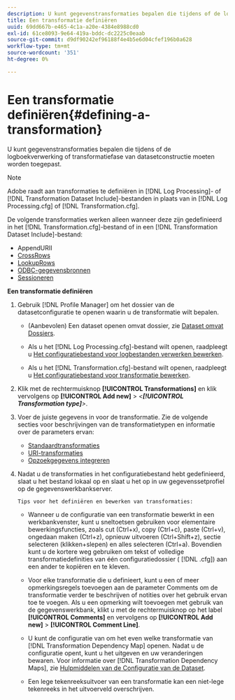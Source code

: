 ```yaml
---
description: U kunt gegevenstransformaties bepalen die tijdens of de logboekverwerking of transformatiefase van datasetconstructie moeten worden toegepast.
title: Een transformatie definiëren
uuid: 69dd667b-e465-4c1a-a20e-4384e8988cd0
exl-id: 61ce8093-9e64-419a-bddc-dc2225c0eaab
source-git-commit: d9df90242ef96188f4e4b5e6d04cfef196b0a628
workflow-type: tm+mt
source-wordcount: '351'
ht-degree: 0%

---
```


# Een transformatie definiëren{#defining-a-transformation}

U kunt gegevenstransformaties bepalen die tijdens of de logboekverwerking of transformatiefase van datasetconstructie moeten worden toegepast.

>[!NOTE]
>
>Adobe raadt aan transformaties te definiëren in [!DNL Log Processing]- of [!DNL Transformation Dataset Include]-bestanden in plaats van in [!DNL Log Processing.cfg] of [!DNL Transformation.cfg].

De volgende transformaties werken alleen wanneer deze zijn gedefinieerd in het [!DNL Transformation.cfg]-bestand of in een [!DNL Transformation Dataset Include]-bestand:

* [](../../../home/c-dataset-const-proc/c-data-trans/c-transf-types/c-uri-transf/c-appenduri.md#concept-a0df05dd958645bf8219fc7b0b675ee4)AppendURII
* [CrossRows](../../../home/c-dataset-const-proc/c-data-trans/c-transf-types/c-standard-transf/c-crossrows.md#concept-fcace08804f54db397ed631cc13ff4f2)
* [LookupRows](../../../home/c-dataset-const-proc/c-data-trans/c-transf-types/c-standard-transf/c-lookuprows.md#concept-4bd9a1f13ee243e592a6a0008053134f)
* [ODBC-gegevensbronnen](../../../home/c-dataset-const-proc/c-log-proc-config-file/c-odbc-data-sources.md#concept-5f2cf635081d44beab826ef5ec8cf4e3)
* [Sessioneren](../../../home/c-dataset-const-proc/c-data-trans/c-transf-types/c-standard-transf/c-sessionize.md#concept-b1af95c8cba34b248f86de883d914bc0)

**Een transformatie definiëren**

1. Gebruik [!DNL Profile Manager] om het dossier van de datasetconfiguratie te openen waarin u de transformatie wilt bepalen.

   * (Aanbevolen) Een dataset openen omvat dossier, zie [Dataset omvat Dossiers](../../../home/c-dataset-const-proc/c-dataset-inc-files/c-abt-dataset-inc-files.md).
   * Als u het [!DNL Log Processing.cfg]-bestand wilt openen, raadpleegt u [Het configuratiebestand voor logbestanden verwerken bewerken](../../../home/c-dataset-const-proc/c-log-proc-config-file/t-edit-log-proc-config-file.md#task-6a2fa1b735cb4eefad730f0a3a7858e5).

   * Als u het [!DNL Transformation.cfg]-bestand wilt openen, raadpleegt u [Het configuratiebestand voor transformatie bewerken](../../../home/c-dataset-const-proc/c-trans-config-file/t-edit-trans-config-file.md#task-cfef4142c1bf4437a669d1fdc75cabbc).

1. Klik met de rechtermuisknop **[!UICONTROL Transformations]** en klik vervolgens op **[!UICONTROL Add new]** > *&lt;**[!UICONTROL Transformation type]**>*.
1. Voer de juiste gegevens in voor de transformatie. Zie de volgende secties voor beschrijvingen van de transformatietypen en informatie over de parameters ervan:

   * [Standaardtransformaties](../../../home/c-dataset-const-proc/c-data-trans/c-transf-types/c-standard-transf/c-standard-transf.md#concept-25f4bdbf8fe74c4aaeb2fcd226243886)
   * [URI-transformaties](../../../home/c-dataset-const-proc/c-data-trans/c-transf-types/c-uri-transf/c-uri-transf.md#concept-2dfa0ffcd83d4fb69c1f42ad50dea125)
   * [Opzoekgegevens integreren](../../../home/c-dataset-const-proc/c-data-trans/c-int-lookup-data/c-int-lookup-data.md#concept-08ff70769a464f50ab14299a344f05c7)

1. Nadat u de transformaties in het configuratiebestand hebt gedefinieerd, slaat u het bestand lokaal op en slaat u het op in uw gegevenssetprofiel op de gegevenswerkbankserver.

       Tips voor het definiëren en bewerken van transformaties:
   
   * Wanneer u de configuratie van een transformatie bewerkt in een werkbankvenster, kunt u sneltoetsen gebruiken voor elementaire bewerkingsfuncties, zoals cut (Ctrl+x), copy (Ctrl+c), paste (Ctrl+v), ongedaan maken (Ctrl+z), opnieuw uitvoeren (Ctrl+Shift+z), sectie selecteren (klikken+slepen) en alles selecteren (Ctrl+a). Bovendien kunt u de kortere weg gebruiken om tekst of volledige transformatiedefinities van één configuratiedossier ( [!DNL .cfg]) aan een ander te kopiëren en te kleven.
   * Voor elke transformatie die u definieert, kunt u een of meer opmerkingsregels toevoegen aan de parameter Comments om de transformatie verder te beschrijven of notities over het gebruik ervan toe te voegen. Als u een opmerking wilt toevoegen met gebruik van de gegevenswerkbank, klikt u met de rechtermuisknop op het label **[!UICONTROL Comments]** en vervolgens op **[!UICONTROL Add new]** > **[!UICONTROL Comment Line]**.

   * U kunt de configuratie van om het even welke transformatie van [!DNL Transformation Dependency Map] openen. Nadat u de configuratie opent, kunt u het uitgeven en uw veranderingen bewaren. Voor informatie over [!DNL Transformation Dependency Maps], zie [Hulpmiddelen van de Configuratie van de Dataset](../../../home/c-dataset-const-proc/c-dataset-config-tools/c-dataset-config-tools.md#concept-6e058b7691834cf79dcfd1573f78d4f5).

   * Een lege tekenreeksuitvoer van een transformatie kan een niet-lege tekenreeks in het uitvoerveld overschrijven.
